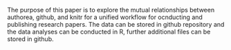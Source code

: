 The purpose of this paper is to explore the mutual relationships between authorea, github, and knitr for a unified workflow for ocnducting and publishing research papers. The data can be stored in github repository and the data analyses can be conducted in R, further additional files can be stored in github. 